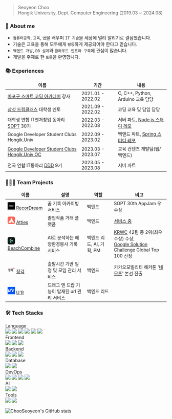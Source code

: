 > Seoyeon Choo   
> Hongik University, Dept. Computer Engineering (2019.03 ~ 2024.08)

### 🙋 About me
- `컴퓨터공학`, `교육`, `법`을 배우며 `IT 기술`을 세상에 널리 알리기로 결심했습니다.
- 기술은 교육을 통해 모두에게 `평등`하게 제공되어야 한다고 믿습니다.
- `백엔드 개발`, `DB 설계`와 `클라우드 인프라 구축`에 관심이 많습니다.
- 개발을 주제로 한 `토론`을 환영합니다.

### 📚 Experiences
<table>
  <thead align="center">
    <tr>
      <td><b>이름</b></td>
      <td><b>기간</b></td>
      <td><b>내용</b></td>
    </tr>
  </thead>
  <tbody>
    <tr>
      <td><a href="https://www.youtube.com/watch?v=zThAElcGpa4">마포구 스마트 코딩 아카데미</a> 강사</td>
      <td>2021.01 - 2022.02</td>
      <td>C, C++, Python, Arduino 교육 담당</td>
    </tr>
    <tr>
      <td><a href="https://www.dreamclass.org/index.do">삼성 드림클래스</a> 대학생 멘토 </td>
      <td>2021.09 - 2022.02</td>
      <td>코딩 교육 및 담임 담당</td>
    </tr>
    <tr>
      <td>대학생 연합 IT벤처창업 동아리 <a href="https://sopt.org/">SOPT</a> 30기</td>
      <td>2022.03 - 2022.08</td>
      <td>서버 파트, <a href="https://github.com/30th-THE-SOPT-Server-Part/SeoYeon">Node.js 스터디 레포</a></td>
    </tr>
    <tr>
      <td>Google Developer Student Clubs Hongik.Univ</td>
      <td>2022.09 - 2023.02</td>
      <td>백엔드 파트, <a href="https://github.com/GDSC-Hongik/GDSC-1st-Backend-Study/tree/ChooSeoyeon">Spring 스터디 레포</a></td>
    </tr>
    <tr>
      <td><a href="https://www.gdschongik.com/">Google Developer Student Clubs Hongik.Univ OC</a></td>
      <td>2023.03 - 2023.07 </td>
      <td>교육 컨텐츠 개발팀(웹/백엔드)</a></td>
    </tr>
    <tr>
      <td>전국 연합 IT동아리 <a href="https://dddstudy.medium.com/">DDD</a> 9기</td>
      <td>2023.05 - 2023.08 </td>
      <td>서버 파트</a></td>
    </tr>
  </tbody>
</table>

### 🧑‍🤝‍🧑 Team Projects
<table>
  <thead align="center">
    <tr border: none;>
      <td><b>이름</b></td>
      <td><b>설명</b></td>
      <td><b>역할</b></td>
      <td><b>비고</b></td>
    </tr>
  </thead>
  <tbody>
    <tr>
      <td>
        <img src="https://github.com/ChooSeoyeon/ChooSeoyeon/blob/main/image/RecorDream.png?raw=true" width="23px" height="23px"/>
        <a href="https://github.com/TeamRecorDream/RecorDream-Server/tree/develop">RecorDream</a>
      </td>
      <td>꿈 기록 아카이빙 서비스</td>
      <td>백엔드</td>
      <td>SOPT 30th AppJam 우수상</td>
    </tr>
    <tr>
      <td>
        <img src="https://github.com/ChooSeoyeon/ChooSeoyeon/blob/main/image/Atties.png?raw=true" width="23px" height="23px"/>
        <a href="https://github.com/Att-ies/backend">Atties</a>
      </td>
      <td>졸업작품 거래 플랫폼</td>
      <td>백엔드</td>
      <td><a href="https://attiess.netlify.app/begin">서비스 중</td>
    </tr>
    <tr>
      <td>
        <img src="https://github.com/ChooSeoyeon/ChooSeoyeon/blob/main/image/BeachCombine.png?raw=true" width="23px" height="23px"/>
        <a href="https://github.com/Beach-Combine/Backend">BeachCombine</a>
      </td>
      <td>AI로 분석하는 해양환경봉사 기록 서비스</td>
      <td>백엔드 리드, AI, 기획, PM </td>
      <td><a href="https://gdsc.community.dev/events/details/developer-student-clubs-sookmyung-womens-university-presents-2023-gdsc-kr-winter-cup-bonseon/">KRWC</a> 42팀 중 2위(최우수상) 수상, <br> <a href="https://developers.google.com/community/gdsc-solution-challenge?hl=ko">Google Solution Challenge</a> Global Top 100 선정</td>
    </tr>
    <tr>
      <td>
        <img src="https://github.com/ChooSeoyeon/ChooSeoyeon/blob/main/image/Lastpang.jpeg?raw=true" width="23px" height="23px"/>
        <a href="https://github.com/kamonemothon/lastpang-backend-new">정각</a>
      </td>
      <td>출발시간 기반 일정 및 모임 관리 서비스</td>
      <td>백엔드</td>
      <td>카카오모빌리티 해커톤 '<a href="https://slashpage.com/nemothon">네모톤</a>' 본선 진출</td>
    </tr>
    <tr>
      <td>
        <img src="https://github.com/ChooSeoyeon/ChooSeoyeon/blob/main/image/Kdkd.jpeg?raw=true" width="23px" height="23px"/>
        <a href="https://github.com/DDD-Community/KDKD-Server">U'R</a>
      </td>
      <td>드래그 앤 드랍 기능이 탑재된 url 관리 서비스</td>
      <td>백엔드 리드</td>
      <td></td>
    </tr>
  </tbody>
</table>

### 🛠️ Tech Stacks
Language </br>
<img src="https://img.shields.io/badge/C++-00599C?style=flat-square&logo=c%2B%2B&logoColor=white"/> <img src="https://img.shields.io/badge/C-A8B9CC?style=flat-square&logo=C&logoColor=white"/> <img src="https://img.shields.io/badge/Python-3776AB?style=flat-square&logo=Python&logoColor=white"/> <img src="https://img.shields.io/badge/Java-007396?style=flat-square&logo=Java&logoColor=white"/> <img src="https://img.shields.io/badge/JavaScript-F7DF1E?style=flat-square&logo=JavaScript&logoColor=white"/> <img src="https://img.shields.io/badge/TypeScript-2d79c7?style=flat-square&logo=TypeScript&logoColor=white"/>
<br/>
Frontend </br>
<img src="https://img.shields.io/badge/HTML5-E34F26?style=flat-square&logo=HTML5&logoColor=white"/> <img src="https://img.shields.io/badge/CSS3-1572B6?style=flat-square&logo=CSS3&logoColor=white"/> <img src="https://img.shields.io/badge/jQuery-0769AD?style=flat-square&logo=jQuery&logoColor=white"/>
<br/>
Backend </br>
<img src="https://img.shields.io/badge/SpringBoot-6DB33F?style=flat-square&logo=SpringBoot&logoColor=white"/> <img src="https://img.shields.io/badge/Node.js-339933?style=flat-square&logo=Node.js&logoColor=white"/> <img src="https://img.shields.io/badge/Express-000000?style=flat-square&logo=Express&logoColor=white"/> 
<br/>
Database </br>
<img src="https://img.shields.io/badge/MySQL-4479A1?style=flat-square&logo=MySQL&logoColor=white"/> <img src="https://img.shields.io/badge/MongoDB-47A248?style=flat-square&logo=MongoDB&logoColor=white"/>
<br/>
DevOps </br>
 <img src="https://img.shields.io/badge/AmazonAWS-232F3E?style=flat-square&logo=AmazonAWS&logoColor=white"/> <img src="https://img.shields.io/badge/Google Cloud-4285F4?style=flat-square&logo=Google Cloud&logoColor=white"/> <img src="https://img.shields.io/badge/Docker-2496ED?style=flat-square&logo=Docker&logoColor=white"/> <img src="https://img.shields.io/badge/GitHub&nbsp;Actions-2088FF?style=flat-square&logo=GitHub-Actions&logoColor=white"/>
 </br>
 AI </br>
 <img src="https://img.shields.io/badge/Google Colab-F9AB00?style=flat-square&logo=Google Colab&logoColor=white"/> <img src="https://img.shields.io/badge/TensorFlow-FF6F00?style=flat-square&logo=tensorflow&logoColor=white"/>
 </br>
 Tools </br>
 <img src="https://img.shields.io/badge/Git-f05030?style=flat-square&logo=Git&logoColor=white"/>
 <img src="https://img.shields.io/badge/GitHub-black?style=flat-square&logo=GitHub&logoColor=white"/>

![ChooSeoyeon's GitHub stats](https://github-readme-stats.vercel.app/api?username=ChooSeoyeon&show_icons=true&theme=dark)

<!-- ![Choo000407's PS](http://mazandi.herokuapp.com/api?handle=choo000407&theme=warm) -->
